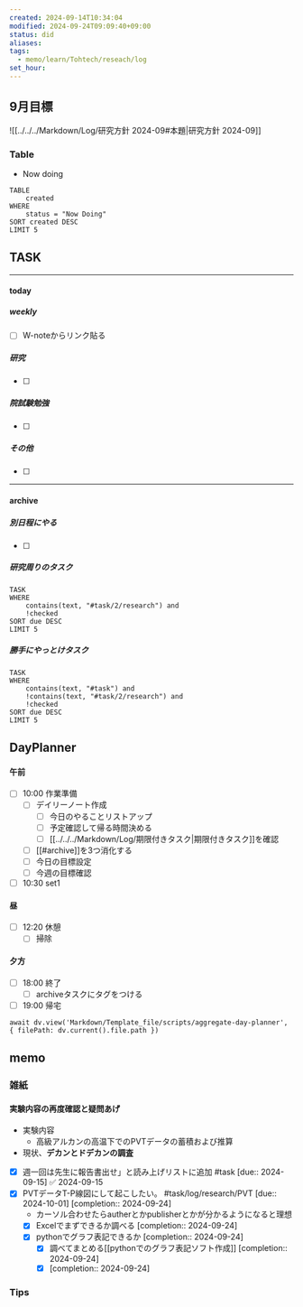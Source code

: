 ```yaml
---
created: 2024-09-14T10:34:04
modified: 2024-09-24T09:09:40+09:00
status: did
aliases: 
tags:
  - memo/learn/Tohtech/reseach/log
set_hour: 
---
```

## 9月目標
![[../../../Markdown/Log/研究方針 2024-09#本題|研究方針 2024-09]]
### Table
- Now doing
```dataview
TABLE
	created
WHERE
	status = "Now Doing"
SORT created DESC
LIMIT 5
```
## TASK
---
#### today
##### weekly
- [ ] W-noteからリンク貼る
##### 研究
- [ ] 
##### 院試験勉強
- [ ] 
##### その他
- [ ] 
---
#### archive
##### 別日程にやる
- [ ] 
##### 研究周りのタスク
```dataview
TASK
WHERE 
	contains(text, "#task/2/research") and
	!checked
SORT due DESC
LIMIT 5
```
##### 勝手にやっとけタスク
```dataview
TASK
WHERE 
	contains(text, "#task") and
	!contains(text, "#task/2/research") and
	!checked
SORT due DESC
LIMIT 5
```
## DayPlanner
#### 午前
- [ ] 10:00 作業準備
	- [ ] デイリーノート作成
		- [ ] 今日のやることリストアップ
		- [ ] 予定確認して帰る時間決める
		- [ ] [[../../../Markdown/Log/期限付きタスク|期限付きタスク]]を確認
	- [ ] [[#archive]]を3つ消化する
	- [ ] 今日の目標設定
	- [ ] 今週の目標確認
- [ ] 10:30 set1
#### 昼
- [ ] 12:20 休憩
	- [ ] 掃除
#### 夕方
- [ ] 18:00 終了
	- [ ] archiveタスクにタグをつける
- [ ] 19:00 帰宅
```dataviewjs
await dv.view('Markdown/Template_file/scripts/aggregate-day-planner', { filePath: dv.current().file.path })
```
## memo
### 雑紙
#### 実験内容の再度確認と疑問あげ
- 実験内容
	- 高級アルカンの高温下でのPVTデータの蓄積および推算
- 現状、**デカンとドデカンの調査**
- [x] 週一回は先生に報告書出せ」と読み上げリストに追加 #task  [due:: 2024-09-15] ✅ 2024-09-15
- [x] PVTデータT-P線図にして起こしたい。 #task/log/research/PVT  [due:: 2024-10-01]  [completion:: 2024-09-24]
	- カーソル合わせたらautherとかpublisherとかが分かるようになると理想
	- [x] Excelでまずできるか調べる  [completion:: 2024-09-24]
	- [x] pythonでグラフ表記できるか  [completion:: 2024-09-24]
		- [x] 調べてまとめる[[pythonでのグラフ表記ソフト作成]]  [completion:: 2024-09-24]
		- [x]   [completion:: 2024-09-24]
### Tips